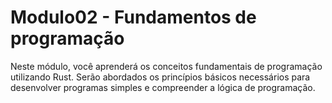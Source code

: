# Modulo02 - Fundamentos de programação

Neste módulo, você aprenderá os conceitos fundamentais de programação utilizando Rust. Serão abordados os princípios básicos necessários para desenvolver programas simples e compreender a lógica de programação.
